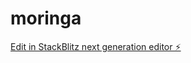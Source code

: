 # moringa

[Edit in StackBlitz next generation editor ⚡️](https://stackblitz.com/~/github.com/njaaag69/moringa)